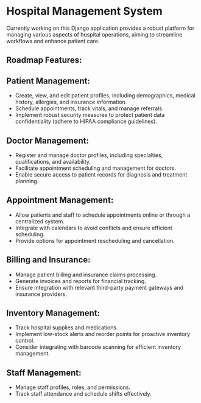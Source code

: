 # Hospital Management System

Currently working on this Django application provides a robust platform for managing various aspects of hospital operations, aiming to streamline workflows and enhance patient care.


## Roadmap Features:

## Patient Management:
- Create, view, and edit patient profiles, including demographics, medical history, allergies, and insurance information.
- Schedule appointments, track vitals, and manage referrals.
- Implement robust security measures to protect patient data confidentiality (adhere to HIPAA compliance guidelines).
## Doctor Management:
-  Register and manage doctor profiles, including specialties, qualifications, and availability.
- Facilitate appointment scheduling and management for doctors.
- Enable secure access to patient records for diagnosis and treatment planning.
## Appointment Management:
- Allow patients and staff to schedule appointments online or through a centralized system.
- Integrate with calendars to avoid conflicts and ensure efficient scheduling.
- Provide options for appointment rescheduling and cancellation.
## Billing and Insurance:
- Manage patient billing and insurance claims processing.
- Generate invoices and reports for financial tracking.
- Ensure integration with relevant third-party payment gateways and insurance providers.
## Inventory Management:
- Track hospital supplies and medications.
- Implement low-stock alerts and reorder points for proactive inventory control.
- Consider integrating with barcode scanning for efficient inventory management.
## Staff Management:
- Manage staff profiles, roles, and permissions.
- Track staff attendance and schedule shifts effectively.



